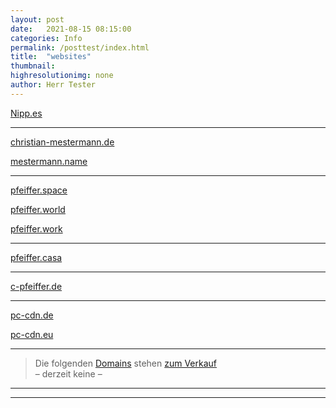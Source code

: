 ```yaml
---
layout: post
date:   2021-08-15 08:15:00
categories: Info
permalink: /posttest/index.html
title:  "websites"
thumbnail:
highresolutionimg: none
author: Herr Tester
---
```


<p><a href="https://nipp.es/" target="_blank" rel="noopener noreferrer">Nipp.es</a></p>
<hr>
<p><a href="https://www.christian-mestermann.de/" target="_blank" rel="noopener noreferrer">christian-mestermann.de</a></p>
<p><a href="http://www.mestermann.name/" target="_blank" rel="noopener noreferrer">mestermann.name</a></p>
<hr>
<p><a href="https://www.pfeiffer.space/" target="_blank" rel="noopener noreferrer">pfeiffer.space</a></p>
<p><a href="https://www.pfeiffer.world/" target="_blank" rel="noopener noreferrer">pfeiffer.world</a></p>
<p><a href="https://www.pfeiffer.work/" target="_blank" rel="noopener noreferrer">pfeiffer.work</a></p>
<hr>
<p><a href="https://www.pfeiffer.casa/" target="_blank" rel="noopener noreferrer">pfeiffer.casa</a></p>
<hr>
<p><a href="https://www.c-pfeiffer.de/" target="_blank" rel="noopener noreferrer">c-pfeiffer.de</a></p>
<hr>
<p><a href="https://www.pc-cdn.de/" target="_blank" rel="noopener noreferrer">pc-cdn.de</a></p>
<p><a href="https://www.pc-cdn.eu/" target="_blank" rel="noopener noreferrer">pc-cdn.eu</a></p>
<hr>
<!--
<p><a href="#" target="_blank" rel="noopener noreferrer">disposable-mailbox.eu</a></p>
<hr>
-->
<blockquote><p>Die folgenden <a href="https://sedo.com/search/?showportfolio=69c8fd61989fc53fe1e4c1f9bf998d9cf0f4e94b">Domains</a> stehen <a href="https://sedo.com/search/?showportfolio=69c8fd61989fc53fe1e4c1f9bf998d9cf0f4e94b">zum Verkauf</a><br>
&#8211; derzeit keine &#8211;</p></blockquote>
<hr>
<hr>
